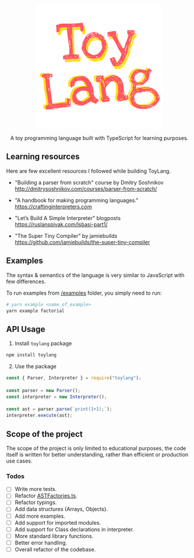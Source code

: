 <p align="center">

<img alt="ToyLang logo" src="./assets/toylang-logo.svg"/>

<p align="center">A toy programming language built with TypeScript for learning purposes.<p>

<p>

## Learning resources

Here are few excellent resources I followed while building ToyLang.

- "Building a parser from scratch" course by Dmitry Soshnikov
  http://dmitrysoshnikov.com/courses/parser-from-scratch/

- "A handbook for making programming languages."
  https://craftinginterpreters.com

- "Let’s Build A Simple Interpreter" blogposts
  https://ruslanspivak.com/lsbasi-part1/

- "The Super Tiny Compiler" by jamiebuilds
  https://github.com/jamiebuilds/the-super-tiny-compiler

## Examples

The syntax & semantics of the language is very similar to JavaScript with few differences.

To run examples from [/examples](./examples) folder, you simply need to run:

```sh
# yarn example <name_of_example>
yarn example factorial
```

## API Usage

1. Install `toylang` package

```sh
npm install toylang
```

2. Use the package

```js
const { Parser, Interpreter } = require("toylang");

const parser = new Parser();
const interpreter = new Interpreter();

const ast = parser.parse(`print(1+1);`);
interpreter.execute(ast);
```

## Scope of the project

The scope of the project is only limited to educational purposes, the code itself is written for better understanding, rather than efficient or production use cases.

### Todos

- [ ] Write more tests.
- [ ] Refactor [ASTFactories.ts](src\ASTFactories.ts).
- [ ] Refactor typings.
- [ ] Add data structures (Arrays, Objects).
- [ ] Add more examples.
- [ ] Add support for imported modules.
- [ ] Add support for Class declarations in interpreter.
- [ ] More standard library functions.
- [ ] Better error handling.
- [ ] Overall refactor of the codebase.
